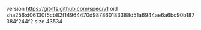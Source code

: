 version https://git-lfs.github.com/spec/v1
oid sha256:d06130f5cb82f14964470d987860183388d51a6944ae6a6bc90b187384f244f2
size 43534
